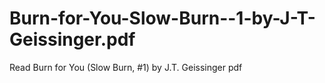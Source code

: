 # Burn-for-You-Slow-Burn--1-by-J-T-Geissinger.pdf
Read Burn for You (Slow Burn, #1) by J.T. Geissinger pdf
